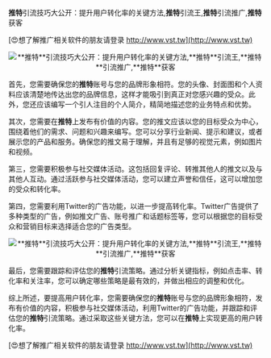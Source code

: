 **推特**引流技巧大公开：提升用户转化率的关键方法,**推特**引流王,**推特**引流推广,**推特**获客

[😍想了解推广相关软件的朋友请登录 http://www.vst.tw](http://www.vst.tw)

 <center><img src="https://vst.tw/MP4/tuiguang/png/6.png" alt="**推特**引流技巧大公开：提升用户转化率的关键方法,**推特**引流王,**推特**引流推广,**推特**获客"></center>

首先，您需要确保您的**推特**账号与您的品牌形象相符。您的头像、封面图和个人资料应该清楚地传达出您的品牌信息，这样才能吸引到真正对您感兴趣的受众。此外，您还应该编写一个引人注目的个人简介，精简地描述您的业务特点和优势。

其次，您需要在**推特**上发布有价值的内容。您的推文应该以您的目标受众为中心，围绕着他们的需求、问题和兴趣来编写。您可以分享行业新闻、提示和建议，或者展示您的产品和服务。确保您的推文易于理解，并且有足够的视觉元素，例如图片和视频。

第三，您需要积极参与社交媒体活动。这包括回复评论、转推其他人的推文以及与其他人互动。通过活跃参与社交媒体活动，您可以建立声誉和信任，这可以增加您的受众和转化率。

第四，您需要利用Twitter的广告功能，以进一步提高转化率。Twitter广告提供了多种类型的广告，例如推文广告、账号推广和话题标签等，您可以根据您的目标受众和营销目标来选择适合您的广告类型。

 <center><img src="https://vst.tw/MP4/tuiguang/png/3.png" alt="**推特**引流技巧大公开：提升用户转化率的关键方法,**推特**引流王,**推特**引流推广,**推特**获客"></center>

最后，您需要跟踪和评估您的**推特**引流策略。通过分析关键指标，例如点击率、转化率和关注率，您可以确定哪些策略是最有效的，并做出相应的调整和优化。

综上所述，要提高用户转化率，您需要确保您的**推特**账号与您的品牌形象相符，发布有价值的内容，积极参与社交媒体活动，利用Twitter的广告功能，并跟踪和评估您的**推特**引流策略。通过采取这些关键方法，您可以在**推特**上实现更高的用户转化率。

[😍想了解推广相关软件的朋友请登录 http://www.vst.tw](http://www.vst.tw)



